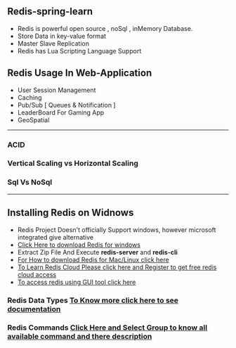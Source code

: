 ## Redis-spring-learn
- Redis is powerful open source , noSql , inMemory Database.
- Store Data in key-value format
- Master Slave Replication
- Redis has Lua Scripting Language Support

## Redis Usage In Web-Application
- User Session Management
- Caching
- Pub/Sub [ Queues & Notification ]
- LeaderBoard For Gaming App
- GeoSpatial

***
### ACID 
### Vertical Scaling vs Horizontal Scaling
### Sql Vs NoSql
***
## Installing Redis on Widnows 
- Redis Project Doesn't officially Support windows, however microsoft integrated give alternative
- [Click Here to download Redis for windows](https://github.com/ServiceStack/redis-windows/tree/master/downloads)
- Extract Zip File And Execute **redis-server** and **redis-cli**
- [For How to download Redis for Mac/Linux click here](https://redis.io/download)
- [To Learn Redis Cloud Please click here and Register to get free redis cloud access](https://app.redislabs.com/#/login)
- [To access redis using GUI tool click here](https://docs.redisdesktop.com/en/latest/install/)

### Redis Data Types [To Know more click here to see documentation](https://redis.io/topics/data-types)
### Redis Commands [Click Here and Select Group to know all available command and there description](https://redis.io/commands)
